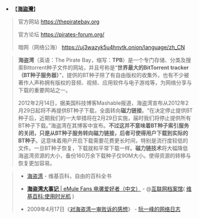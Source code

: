 - 【[**海盜灣**](https://thepiratebay.org)】
> 
> 官方网站  https://thepiratebay.org
> 
> 官方论坛  https://pirates-forum.org/
> 
> 暗网（网络公海）  https://uj3wazyk5u4hnvtk.onion/language/zh_CN

> **海盗湾**（英语：The Pirate Bay，缩写：**TPB**）是一个专门存储、分类及搜索Bittorrent种子文件的网站，并且号称是“**世界最大的BitTorrent tracker（BT种子服务器）**”，提供的BT种子除了有自由版权的收集外，也有不少被著作人声称拥有版权的音频、视频、应用软件与电子游戏等，为网络分享与下载的重要网站之一。 
> 
> 2012年2月14日，据美国科技博客Mashable报道，海盗湾宣布从2012年2月29日起将不再提供BT种子下载，全面转向**磁力链接**。“在决定停止提供BT种子后，近期我们的一大举措将在2月29日实施，届时我们将停止提供所有BT种子下载。”海盗湾在其博客中宣布。**不过这并不意味着BT种子索引服务的关闭，只是从BT种子服务转向磁力链接，后者可使得用户下载到实际的BT种子**。这意味着用户开启下载需要花费更长时间，特别是流行度较低的文件。一旦BT种子恢复，下载就和平常下载一样。**磁力链技术**将大幅降低海盗湾资源的大小，备份160万余下载种子仅90M大小。使得资源的转移与恢复更加容易。


> - [海盗湾](https://zh.wikipedia.org/wiki/海盜灣) - 维基百科，自由的百科全书  
> 
> - [**海盗湾大事记** | eMule Fans 电骡爱好者（中文）](https://web.archive.org/web/20101122034819/http://emulefans.com/the-pirate-bay-events/) - @[互联网档案馆](https://archive.org)( [维基百科:使用时光机](https://zh.wikipedia.org/wiki/Wikipedia:使用时光机) )
>
> - 2009年4月17日《[对海盗湾一审败诉的感想](https://www.ruanyifeng.com/blog/2009/04/some_thoughts_on_the_pirate_bay_guilty.html)》 - [阮一峰的网络日志](https://www.ruanyifeng.com/)  
